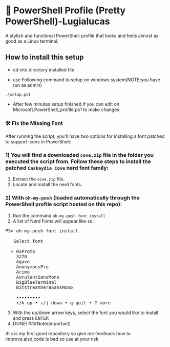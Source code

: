 # 🎨 PowerShell Profile (Pretty PowerShell)-Lugialucas

A stylish and functional PowerShell profile that looks and feels almost as good as a Linux terminal.

## How to install this setup 

- cd into directory installed file

-  use Following command to setup on windows system(NOTE:you have run as admin)
```
.\setup.ps1
```
- After few minutes setup finished if you can edit on  Microsoft.PowerShell_profile.ps1 to make changes

### 🛠️ Fix the Missing Font

After running the script, you'll have two options for installing a font patched to support icons in PowerShell:

### 1) You will find a downloaded `cove.zip` file in the folder you executed the script from. Follow these steps to install the patched `Caskaydia Cove` nerd font family:

1. Extract the `cove.zip` file.
2. Locate and install the nerd fonts.

### 2) With `oh-my-posh` (loaded automatically through the PowerShell profile script hosted on this repo):
1. Run the command `oh-my-posh font install`
2. A list of Nerd Fonts will appear like so:
<pre>
PS> oh-my-posh font install

   Select font

  > 0xProto
    3270
    Agave
    AnonymousPro
    Arimo
    AurulentSansMono
    BigBlueTerminal
    BitstreamVeraSansMono

    •••••••••
    ↑/k up • ↓/j down • q quit • ? more</pre>
3. With the up/down arrow keys, select the font you would like to install and press <kbd>ENTER</kbd>
4. DONE!
###Note(Important)

this is my first good repository so give me feedback how to improve.also,code is bad so use at your risk
